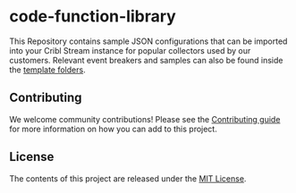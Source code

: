 # code-function-library

This Repository contains sample JSON configurations that can be imported into your Cribl Stream instance for popular collectors used by our customers. Relevant event breakers and samples can also be found inside the [template folders](collectors/).

## Contributing

We welcome community contributions! Please see the [Contributing guide](CONTRIBUTING.md) for more information on how you can add to this project. 

## License

The contents of this project are released under the [MIT License](LICENSE).